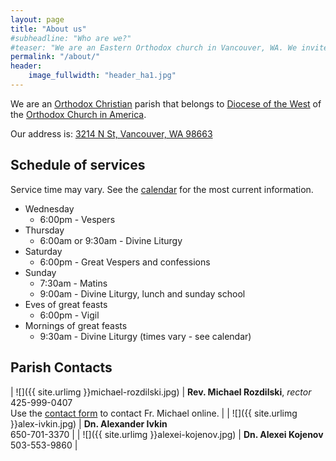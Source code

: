 ```yaml
---
layout: page
title: "About us"
#subheadline: "Who are we?"
#teaser: "We are an Eastern Orthodox church in Vancouver, WA. We invite you to join us for worship and fellowship!"
permalink: "/about/"
header:
    image_fullwidth: "header_ha1.jpg"
---
```


We are an [Orthodox Christian](https://en.wikipedia.org/wiki/Orthodox_christian) parish that belongs to [Diocese of the West](https://www.dowoca.org/) of the [Orthodox Church in America](http://www.oca.org/).

Our address is: [3214 N St, Vancouver, WA 98663](http://maps.google.com/maps?f=q&amp;source=s_q&amp;hl=en&amp;geocode=&amp;q=3214+N+St,+Vancouver,+WA+98663&amp;aq=0&amp;sll=37.0625,-95.677068&amp;sspn=61.540818,76.113281&amp;ie=UTF8&amp;hq=&amp;hnear=3214+N+St,+Vancouver,+Clark,+Washington+98663&amp;z=17)

## Schedule of services

Service time may vary. See the [calendar](/calendar/) for the most current information.

- Wednesday 
  - 6:00pm - Vespers
- Thursday
  - 6:00am or 9:30am - Divine Liturgy
- Saturday
  - 6:00pm - Great Vespers and confessions
- Sunday
  - 7:30am - Matins
  - 9:00am - Divine Liturgy, lunch and sunday school
- Eves of great feasts
  - 6:00pm - Vigil
- Mornings of great feasts
  - 9:30am - Divine Liturgy (times vary - see calendar)

## Parish Contacts

| ![]({{ site.urlimg }}michael-rozdilski.jpg) | **Rev. Michael Rozdilski**, *rector* <br/>425-999-0407<br/>Use the [contact form](/contact) to contact Fr. Michael online. | 
| ![]({{ site.urlimg }}alex-ivkin.jpg)        | **Dn. Alexander Ivkin** <br/>650-701-3370 | 
| ![]({{ site.urlimg }}alexei-kojenov.jpg)    | **Dn. Alexei Kojenov** <br/>503-553-9860 | 

